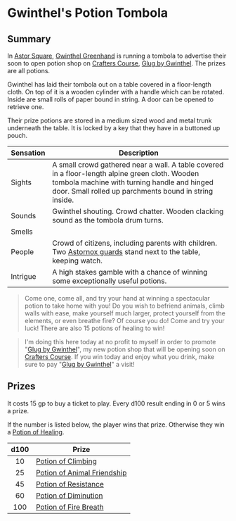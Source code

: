 # Gwinthel's Potion Tombola

## Summary

In [Astor Square](../../../places/structures/astor-square.md), [Gwinthel Greenhand](../../../characters/gwinthel-greenhand.md) is running a tombola to advertise their soon to open potion shop on [Crafters Course](../../../places/settlements/streets/crafters-course.md), [Glug by Gwinthel](../../../places/buildings/shops/glug-by-gwinthel.md). The prizes are all potions.

Gwinthel has laid their tombola out on a table covered in a floor-length cloth. On top of it is a wooden cylinder with a handle which can be rotated. Inside are small rolls of paper bound in string. A door can be opened to retrieve one.

Their prize potions are stored in a medium sized wood and metal trunk underneath the table. It is locked by a key that they have in a buttoned up pouch.

| Sensation | Description |
| ---- | --- |
| Sights | A small crowd gathered near a wall. A table covered in a floor-length alpine green cloth. Wooden tombola machine with turning handle and hinged door. Small rolled up parchments bound in string inside. |
| Sounds | Gwinthel shouting. Crowd chatter. Wooden clacking sound as the tombola drum turns. |
| Smells | |
| People | Crowd of citizens, including parents with children. Two [Astornox guards](../../../organisations/government/astornox/ranks/astornox-guard.md) stand next to the table, keeping watch. |
| Intrigue | A high stakes gamble with a chance of winning some exceptionally useful potions. |

> Come one, come all, and try your hand at winning a spectacular potion to take home with you! Do you wish to befriend animals, climb walls with ease, make yourself much larger, protect yourself from the elements, or even breathe fire? Of course you do! Come and try your luck! There are also 15 potions of healing to win!

> I'm doing this here today at no profit to myself in order to promote "[Glug by Gwinthel](../../../places/buildings/shops/glug-by-gwinthel.md)", my new potion shop that will be opening soon on [Crafters Course](../../../places/settlements/streets/crafters-course.md). If you win today and enjoy what you drink, make sure to pay "[Glug by Gwinthel](../../../places/buildings/shops/glug-by-gwinthel.md)" a visit!

## Prizes

It costs 15 gp to buy a ticket to play. Every d100 result ending in 0 or 5 wins a prize.

If the number is listed below, the player wins that prize. Otherwise they win a [Potion of Healing](https://www.dndbeyond.com/magic-items/potion-of-healing).

| d100 | Prize |
|:---:| --- |
| 10 | [Potion of Climbing](https://www.dndbeyond.com/magic-items/potion-of-climbing) |
| 25 | [Potion of Animal Friendship](https://www.dndbeyond.com/magic-items/potion-of-animal-friendship) |
| 45 | [Potion of Resistance](https://www.dndbeyond.com/magic-items/potion-of-resistance) |
| 60 | [Potion of Diminution](https://www.dndbeyond.com/magic-items/potion-of-diminution) |
| 100 | [Potion of Fire Breath](https://www.dndbeyond.com/magic-items/potion-of-fire-breath) |
